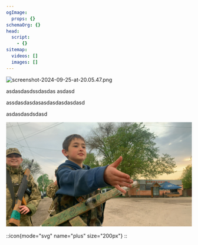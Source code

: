 ```yaml
---
ogImage:
  props: {}
schemaOrg: {}
head:
  script:
    - {}
sitemap:
  videos: []
  images: []
---
```


![screenshot-2024-09-25-at-20.05.47.png](/screenshot-2024-09-25-at-20.05.47.png)

asdasdasdssdasdas asdasd

assdasdasdasasdasdasdasdasd

asdasdasdsdasd

![Sos-Alÿs.jpg](/sos-alys.jpg)

::icon{mode="svg" name="plus" size="200px"}
::
